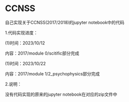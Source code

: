 # CCNSS
自己实现关于CCNSS(2017/2018)的jupyter notebook中的代码

1.代码实现进度：

(1)时间：2023/10/12

内容：2017/module 0/scitific部分完成    

(1)时间：2023/10/22

内容：2017/module 1/2_psychophysics部分完成  

2.说明：

没有代码实现的原来的jupyter notebook在对应的zip文件中
